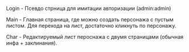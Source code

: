Login - Псевдо стрница для имитации авторизации (admin:admin)

Main - Главная страница, где можно создать персонажа с пустым листом. Для перехода на лист, достаточно кликнуть по персонажу. 

Char - Редактируемый лист пероснажа с двумя страницами (обычная инфа + заклинания).